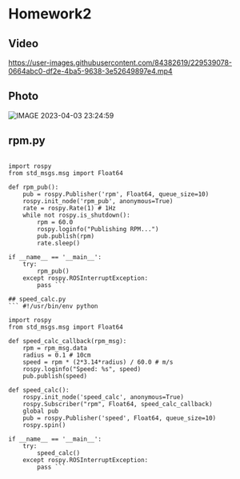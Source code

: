 # Homework2

## Video
https://user-images.githubusercontent.com/84382619/229539078-0664abc0-df2e-4ba5-9638-3e52649897e4.mp4

## Photo
![IMAGE 2023-04-03 23:24:59](https://user-images.githubusercontent.com/84382619/229546060-9bda05e1-9b5b-4928-96a4-3674fc0ae96d.jpg)
## rpm.py
``` #!/usr/bin/env python

import rospy
from std_msgs.msg import Float64

def rpm_pub():
    pub = rospy.Publisher('rpm', Float64, queue_size=10)
    rospy.init_node('rpm_pub', anonymous=True)
    rate = rospy.Rate(1) # 1Hz
    while not rospy.is_shutdown():
        rpm = 60.0
        rospy.loginfo("Publishing RPM...")
        pub.publish(rpm)
        rate.sleep()

if __name__ == '__main__':
    try:
        rpm_pub()
    except rospy.ROSInterruptException:
        pass ```
        
## speed_calc.py
``` #!/usr/bin/env python

import rospy
from std_msgs.msg import Float64

def speed_calc_callback(rpm_msg):
    rpm = rpm_msg.data
    radius = 0.1 # 10cm
    speed = rpm * (2*3.14*radius) / 60.0 # m/s
    rospy.loginfo("Speed: %s", speed)
    pub.publish(speed)

def speed_calc():
    rospy.init_node('speed_calc', anonymous=True)
    rospy.Subscriber("rpm", Float64, speed_calc_callback)
    global pub
    pub = rospy.Publisher('speed', Float64, queue_size=10)
    rospy.spin()

if __name__ == '__main__':
    try:
        speed_calc()
    except rospy.ROSInterruptException:
        pass ```
